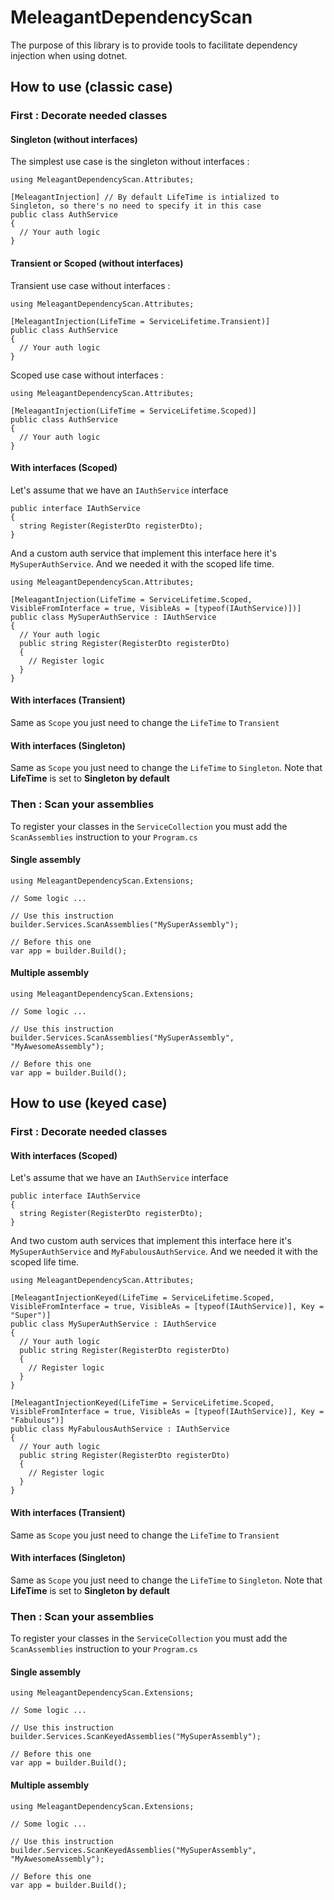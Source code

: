 # MeleagantDependencyScan

The purpose of this library is to provide tools to facilitate dependency injection when using dotnet.

## How to use (classic case)

### First : Decorate needed classes

#### Singleton (without interfaces)

The simplest use case is the singleton without interfaces :

```CSharp
using MeleagantDependencyScan.Attributes;

[MeleagantInjection] // By default LifeTime is intialized to Singleton, so there's no need to specify it in this case
public class AuthService
{
  // Your auth logic
}
```

#### Transient or Scoped (without interfaces)

Transient use case without interfaces :

```CSharp
using MeleagantDependencyScan.Attributes;

[MeleagantInjection(LifeTime = ServiceLifetime.Transient)]
public class AuthService
{
  // Your auth logic
}
```

Scoped use case without interfaces :

```CSharp
using MeleagantDependencyScan.Attributes;

[MeleagantInjection(LifeTime = ServiceLifetime.Scoped)]
public class AuthService
{
  // Your auth logic
}
```

#### With interfaces (Scoped)

Let's assume that we have an `IAuthService` interface

```CSharp
public interface IAuthService
{
  string Register(RegisterDto registerDto);
}
```

And a custom auth service that implement this interface here it's `MySuperAuthService`. And we needed it with the scoped life time.

```CSharp
using MeleagantDependencyScan.Attributes;

[MeleagantInjection(LifeTime = ServiceLifetime.Scoped, VisibleFromInterface = true, VisibleAs = [typeof(IAuthService)])]
public class MySuperAuthService : IAuthService
{
  // Your auth logic
  public string Register(RegisterDto registerDto)
  {
    // Register logic
  }
}
```

#### With interfaces (Transient)

Same as `Scope` you just need to change the `LifeTime` to `Transient`

#### With interfaces (Singleton)

Same as `Scope` you just need to change the `LifeTime` to `Singleton`.
Note that **LifeTime** is set to **Singleton by default**

### Then : Scan your assemblies

To register your classes in the `ServiceCollection` you must add the `ScanAssemblies` instruction to your `Program.cs`

#### Single assembly

```CSharp
using MeleagantDependencyScan.Extensions;

// Some logic ...

// Use this instruction
builder.Services.ScanAssemblies("MySuperAssembly");

// Before this one
var app = builder.Build();
```

#### Multiple assembly

```CSharp
using MeleagantDependencyScan.Extensions;

// Some logic ...

// Use this instruction
builder.Services.ScanAssemblies("MySuperAssembly", "MyAwesomeAssembly");

// Before this one
var app = builder.Build();
```

## How to use (keyed case)

### First : Decorate needed classes

#### With interfaces (Scoped)

Let's assume that we have an `IAuthService` interface

```CSharp
public interface IAuthService
{
  string Register(RegisterDto registerDto);
}
```

And two custom auth services that implement this interface here it's `MySuperAuthService` and `MyFabulousAuthService`. And we needed it with the scoped life time.

```CSharp
using MeleagantDependencyScan.Attributes;

[MeleagantInjectionKeyed(LifeTime = ServiceLifetime.Scoped, VisibleFromInterface = true, VisibleAs = [typeof(IAuthService)], Key = "Super")]
public class MySuperAuthService : IAuthService
{
  // Your auth logic
  public string Register(RegisterDto registerDto)
  {
    // Register logic
  }
}

[MeleagantInjectionKeyed(LifeTime = ServiceLifetime.Scoped, VisibleFromInterface = true, VisibleAs = [typeof(IAuthService)], Key = "Fabulous")]
public class MyFabulousAuthService : IAuthService
{
  // Your auth logic
  public string Register(RegisterDto registerDto)
  {
    // Register logic
  }
}
```
#### With interfaces (Transient)

Same as `Scope` you just need to change the `LifeTime` to `Transient`

#### With interfaces (Singleton)

Same as `Scope` you just need to change the `LifeTime` to `Singleton`.
Note that **LifeTime** is set to **Singleton by default**

### Then : Scan your assemblies

To register your classes in the `ServiceCollection` you must add the `ScanAssemblies` instruction to your `Program.cs`

#### Single assembly

```CSharp
using MeleagantDependencyScan.Extensions;

// Some logic ...

// Use this instruction
builder.Services.ScanKeyedAssemblies("MySuperAssembly");

// Before this one
var app = builder.Build();
```

#### Multiple assembly

```CSharp
using MeleagantDependencyScan.Extensions;

// Some logic ...

// Use this instruction
builder.Services.ScanKeyedAssemblies("MySuperAssembly", "MyAwesomeAssembly");

// Before this one
var app = builder.Build();
```